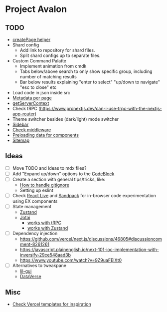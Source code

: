 # Project Avalon

## TODO
- [createPage helper](https://saas-ui.dev/blog/nextjs-create-page-helper-with-loader-pattern)
- Shard config
  - Add link to repository for shard files.
  - Split shard configs up to separate files.
- Custom Command Palatte
  - Implement animation from cmdk
  - Tabs below/above search to only show specific group, including number of matching results
  - Bar below results explaining "enter to select" "up/down to navigate" "esc to close" etc
- Load code in json inside src
- [Metadata per page](https://nextjs.org/docs/app/api-reference/functions/generate-metadata)
- [getServerContext](https://dev.to/jdgamble555/easy-context-in-react-server-components-rsc-1mdf)
- Check tRPC (https://www.pronextjs.dev/can-i-use-trpc-with-the-nextjs-app-router)
- Theme switcher besides (dark/light) mode switcher
- [Sidebar](https://github.com/salimi-my/shadcn-ui-sidebar)
- [Check middleware](https://nextjs.org/docs/pages/building-your-application/routing/middleware)
- [Preloading data for components](https://nextjs.org/docs/app/building-your-application/data-fetching/patterns#preloading-data)
- [Sitemap](https://nextjs.org/docs/app/api-reference/file-conventions/metadata/sitemap)

## Ideas
- [ ] Move TODO and Ideas to mdx files?
- [ ] Add "Expand up/down" options to the [CodeBlock](src/components/CodeBlock.tsx)
- [ ] Create a section with general tips/tricks, like:
  - [How to handle gitignore](https://git-scm.com/docs/gitignore#_description)
  - Setting up eslint
- [ ] Check [React Live](https://github.com/FormidableLabs/react-live) and [Sandpack](https://github.com/codesandbox/sandpack) for in-browser code experimentation using EX components
- [ ] State management
  - [Zustand](https://docs.pmnd.rs/zustand/guides/nextjs)
  - [Jotai](https://jotai.org/docs/guides/nextjs)
    - [works with tRPC](https://jotai.org/docs/extensions/trpc)
    - [works with Zustand](https://jotai.org/docs/extensions/zustand)
- [ ] Dependency injection
  - https://github.com/vercel/next.js/discussions/46805#discussioncomment-8261261
  - https://javascript.plainenglish.io/next-101-ioc-implementation-with-inversify-29ce548aad3b
  - https://www.youtube.com/watch?v=9Z9uaFEIXt0
- [ ] Alternatives to tweakpane
  - [lil-gui](https://lil-gui.georgealways.com/#Guide)
  - [DataVerse](https://github.com/theatre-js/theatre/tree/main/packages/dataverse)

## Misc
- [Check Vercel templates for inspiration](https://alejandrocelaya.blog/2023/11/05/build-a-search-page-for-your-astro-static-blog-with-fuse-js/)